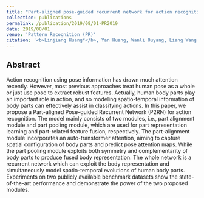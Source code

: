 ```yaml
---
title: "Part-aligned pose-guided recurrent network for action recognition"
collection: publications
permalink: /publication/2019/08/01-PR2019
date: 2019/08/01
venue: 'Pattern Recognition (PR)'
citation: '<b>Linjiang Huang*</b>, Yan Huang, Wanli Ouyang, Liang Wang. &quot;Part-aligned pose-guided recurrent network for action recognition&quot;.<i>Pattern Recognition</i> <b>PR 2019</b>.'
---
```


## Abstract
Action recognition using pose information has drawn much attention recently. However, most previous approaches treat human pose as a whole or just use pose to extract robust features. Actually, human body parts play an important role in action, and so modeling spatio-temporal information of body parts can effectively assist in classifying actions. In this paper, we propose a Part-aligned Pose-guided Recurrent Network (P2RN) for action recognition. The model mainly consists of two modules, i.e., part alignment module and part pooling module, which are used for part representation learning and part-related feature fusion, respectively. The part-alignment module incorporates an auto-transformer attention, aiming to capture spatial configuration of body parts and predict pose attention maps. While the part pooling module exploits both symmetry and complementarity of body parts to produce fused body representation. The whole network is a recurrent network which can exploit the body representation and simultaneously model spatio-temporal evolutions of human body parts. Experiments on two publicly available benchmark datasets show the state-of-the-art performance and demonstrate the power of the two proposed modules.

